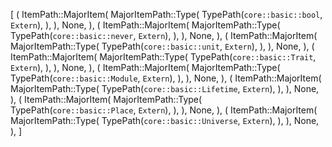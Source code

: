 [
    (
        ItemPath::MajorItem(
            MajorItemPath::Type(
                TypePath(`core::basic::bool`, `Extern`),
            ),
        ),
        None,
    ),
    (
        ItemPath::MajorItem(
            MajorItemPath::Type(
                TypePath(`core::basic::never`, `Extern`),
            ),
        ),
        None,
    ),
    (
        ItemPath::MajorItem(
            MajorItemPath::Type(
                TypePath(`core::basic::unit`, `Extern`),
            ),
        ),
        None,
    ),
    (
        ItemPath::MajorItem(
            MajorItemPath::Type(
                TypePath(`core::basic::Trait`, `Extern`),
            ),
        ),
        None,
    ),
    (
        ItemPath::MajorItem(
            MajorItemPath::Type(
                TypePath(`core::basic::Module`, `Extern`),
            ),
        ),
        None,
    ),
    (
        ItemPath::MajorItem(
            MajorItemPath::Type(
                TypePath(`core::basic::Lifetime`, `Extern`),
            ),
        ),
        None,
    ),
    (
        ItemPath::MajorItem(
            MajorItemPath::Type(
                TypePath(`core::basic::Place`, `Extern`),
            ),
        ),
        None,
    ),
    (
        ItemPath::MajorItem(
            MajorItemPath::Type(
                TypePath(`core::basic::Universe`, `Extern`),
            ),
        ),
        None,
    ),
]